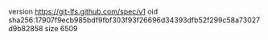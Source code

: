 version https://git-lfs.github.com/spec/v1
oid sha256:17907f9ecb985bdf9fbf303f93f26696d34393dfb52f299c58a73027d9b82858
size 6509

